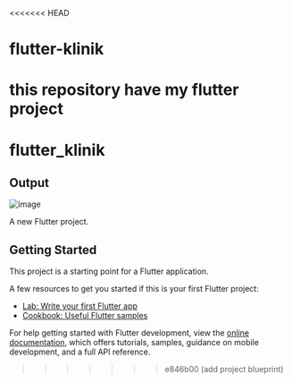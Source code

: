 <<<<<<< HEAD
# flutter-klinik
this repository have my flutter project
=======
# flutter_klinik
## Output
![image](https://github.com/hawk-xc/flutter-klinik/assets/92193431/f22697de-c2d4-4e31-b850-b2e9e1f2b3bf)

A new Flutter project.

## Getting Started

This project is a starting point for a Flutter application.

A few resources to get you started if this is your first Flutter project:

- [Lab: Write your first Flutter app](https://docs.flutter.dev/get-started/codelab)
- [Cookbook: Useful Flutter samples](https://docs.flutter.dev/cookbook)

For help getting started with Flutter development, view the
[online documentation](https://docs.flutter.dev/), which offers tutorials,
samples, guidance on mobile development, and a full API reference.
>>>>>>> e846b00 (add project blueprint)

